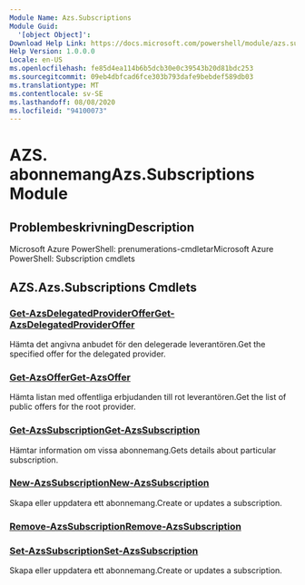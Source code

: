 ```yaml
---
Module Name: Azs.Subscriptions
Module Guid:
  '[object Object]': 
Download Help Link: https://docs.microsoft.com/powershell/module/azs.subscriptions
Help Version: 1.0.0.0
Locale: en-US
ms.openlocfilehash: fe85d4ea114b6b5dcb30e0c39543b20d81bdc253
ms.sourcegitcommit: 09eb4dbfcad6fce303b793dafe9bebdef589db03
ms.translationtype: MT
ms.contentlocale: sv-SE
ms.lasthandoff: 08/08/2020
ms.locfileid: "94100073"
---
```

# <span data-ttu-id="95f25-101">AZS. abonnemang</span><span class="sxs-lookup"><span data-stu-id="95f25-101">Azs.Subscriptions Module</span></span>
## <span data-ttu-id="95f25-102">Problembeskrivning</span><span class="sxs-lookup"><span data-stu-id="95f25-102">Description</span></span>
<span data-ttu-id="95f25-103">Microsoft Azure PowerShell: prenumerations-cmdletar</span><span class="sxs-lookup"><span data-stu-id="95f25-103">Microsoft Azure PowerShell: Subscription cmdlets</span></span>

## <span data-ttu-id="95f25-104">AZS.</span><span class="sxs-lookup"><span data-stu-id="95f25-104">Azs.Subscriptions Cmdlets</span></span>
### [<span data-ttu-id="95f25-105">Get-AzsDelegatedProviderOffer</span><span class="sxs-lookup"><span data-stu-id="95f25-105">Get-AzsDelegatedProviderOffer</span></span>](Get-AzsDelegatedProviderOffer.md)
<span data-ttu-id="95f25-106">Hämta det angivna anbudet för den delegerade leverantören.</span><span class="sxs-lookup"><span data-stu-id="95f25-106">Get the specified offer for the delegated provider.</span></span>

### [<span data-ttu-id="95f25-107">Get-AzsOffer</span><span class="sxs-lookup"><span data-stu-id="95f25-107">Get-AzsOffer</span></span>](Get-AzsOffer.md)
<span data-ttu-id="95f25-108">Hämta listan med offentliga erbjudanden till rot leverantören.</span><span class="sxs-lookup"><span data-stu-id="95f25-108">Get the list of public offers for the root provider.</span></span>

### [<span data-ttu-id="95f25-109">Get-AzsSubscription</span><span class="sxs-lookup"><span data-stu-id="95f25-109">Get-AzsSubscription</span></span>](Get-AzsSubscription.md)
<span data-ttu-id="95f25-110">Hämtar information om vissa abonnemang.</span><span class="sxs-lookup"><span data-stu-id="95f25-110">Gets details about particular subscription.</span></span>

### [<span data-ttu-id="95f25-111">New-AzsSubscription</span><span class="sxs-lookup"><span data-stu-id="95f25-111">New-AzsSubscription</span></span>](New-AzsSubscription.md)
<span data-ttu-id="95f25-112">Skapa eller uppdatera ett abonnemang.</span><span class="sxs-lookup"><span data-stu-id="95f25-112">Create or updates a subscription.</span></span>

### [<span data-ttu-id="95f25-113">Remove-AzsSubscription</span><span class="sxs-lookup"><span data-stu-id="95f25-113">Remove-AzsSubscription</span></span>](Remove-AzsSubscription.md)


### [<span data-ttu-id="95f25-114">Set-AzsSubscription</span><span class="sxs-lookup"><span data-stu-id="95f25-114">Set-AzsSubscription</span></span>](Set-AzsSubscription.md)
<span data-ttu-id="95f25-115">Skapa eller uppdatera ett abonnemang.</span><span class="sxs-lookup"><span data-stu-id="95f25-115">Create or updates a subscription.</span></span>


